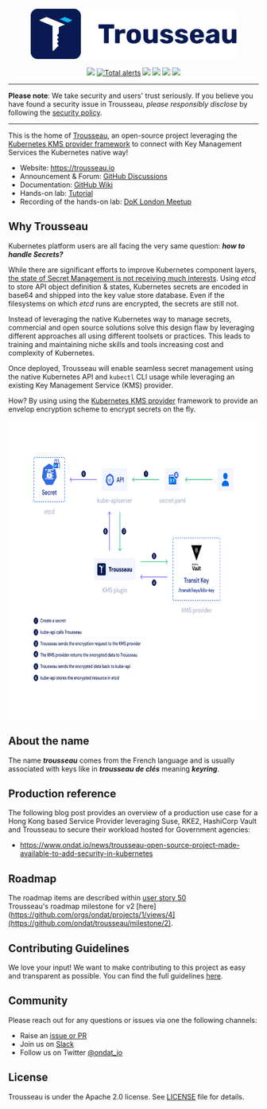 
<p align="center">
    <img src="https://github.com/ondat/trousseau/blob/main/assets/logo-horizontal.png" >
</p>
<p align="center">
    <a href="https://goreportcard.com/report/github.com/ondat/trousseau">
        <img src="https://goreportcard.com/badge/github.com/ondat/trousseau" /></a>
    <a href="https://lgtm.com/projects/g/ondat/trousseau/alerts/"><img alt="Total alerts" src="https://img.shields.io/lgtm/alerts/g/ondat/trousseau.svg?logo=lgtm&logoWidth=18"/></a>
    <a href="https://github.com/Trousseau-io/trousseau/actions/workflows/codeql-analysis.yml" alt="codeql">
        <img src="https://github.com/Trousseau-io/trousseau/actions/workflows/codeql-analysis.yml/badge.svg" /></a>
    <a href="https://github.com/ondat/trousseau/actions/workflows/e2e-on-pr.yml" alt="end-2-end build">
        <img src="https://github.com/ondat/trousseau/actions/workflows/e2e-on-pr.yml/badge.svg" /></a>
    <a href="https://bestpractices.coreinfrastructure.org/projects/5460" alt="CII Best Practices">
        <img src="https://bestpractices.coreinfrastructure.org/projects/5460/badge" /></a>
    <a href="https://github.com/ondat/trousseau/pkgs/container/trousseau" alt="pulled images">
        <img src="https://img.shields.io/badge/pulled%20images-14.7k-brightgreen" /></a>
</p>

-----

**Please note**: We take security and users' trust seriously. If you believe you have found a security issue in Trousseau, *please responsibly disclose* by following the [security policy](https://github.com/ondat/trousseau/security/policy). 

-----

This is the home of [Trousseau](https://trousseau.io), an open-source project leveraging the [Kubernetes KMS provider framework](https://kubernetes.io/docs/tasks/administer-cluster/kms-provider/) to connect with Key Management Services the Kubernetes native way! 

* Website: https://trousseau.io 
* Announcement & Forum: [GitHub Discussions](https://github.com/ondat/trousseau/discussions)
* Documentation: [GitHub Wiki](https://github.com/ondat/trousseau/wiki)
* Hands-on lab: [Tutorial](https://www.ondat.io/trousseau)
* Recording of the hands-on lab: [DoK London Meetup](https://www.youtube.com/watch?v=BldQHinAIYg) 

## Why Trousseau

Kubernetes platform users are all facing the very same question: ***how to handle Secrets?***  

While there are significant efforts to improve Kubernetes component layers, [the state of Secret Management is not receiving much interests](https://fosdem.org/2021/schedule/event/kubernetes_secret_management/). Using *etcd* to store API object definition & states, Kubernetes secrets are encoded in base64 and shipped into the key value store database.  Even if the filesystems on which *etcd* runs are encrypted, the secrets are still not.   

Instead of leveraging the native Kubernetes way to manage secrets, commercial and open source solutions solve this design flaw by leveraging different approaches all using different toolsets or practices. This leads to training and maintaining niche skills and tools increasing cost and complexity of Kubernetes. 

Once deployed, Trousseau will enable seamless secret management using the native Kubernetes API and ```kubectl``` CLI usage while leveraging an existing Key Management Service (KMS) provider.   

How? By using using the [Kubernetes KMS provider](https://kubernetes.io/docs/tasks/administer-cluster/kms-provider/) framework to provide an envelop encryption scheme to encrypt secrets on the fly.

<p align="center">
    <img src="https://github.com/ondat/trousseau/blob/main/assets/Ondat%20Diagram-w-all.png" height="600">
</p>

## About the name
The name ***trousseau*** comes from the French language and is usually associated with keys like in ***trousseau de clés*** meaning ***keyring***.

## Production reference
The following blog post provides an overview of a production use case for a Hong Kong based Service Provider leveraging Suse, RKE2, HashiCorp Vault and Trousseau to secure their workload hosted for Government agencies:
* https://www.ondat.io/news/trousseau-open-source-project-made-available-to-add-security-in-kubernetes 

## Roadmap
The roadmap items are described within [user story 50](https://github.com/ondat/trousseau/issues/50)  
Trousseau's roadmap milestone for v2 [here](https://github.com/orgs/ondat/projects/1/views/4](https://github.com/ondat/trousseau/milestone/2).

## Contributing Guidelines
We love your input! We want to make contributing to this project as easy and transparent as possible. You can find the full guidelines [here](https://github.com/ondat/trousseau/blob/main/CONTRIBUTING.md).

## Community
Please reach out for any questions or issues via one the following channels:  
* Raise an [issue or PR](https://github.com/ondat/trousseau/issues)
* Join us on [Slack](https://storageos.slack.com/archives/C03CPK9EHJR) 
* Follow us on Twitter [@ondat_io](https://twitter.com/ondat_io)

## License
Trousseau is under the Apache 2.0 license. See [LICENSE](https://github.com/ondat/trousseau/blob/main/LICENSE) file for details.
